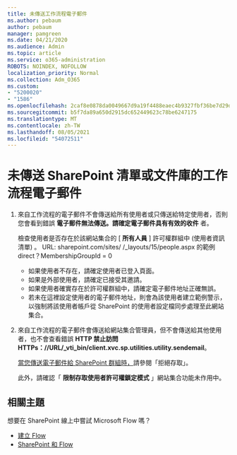```yaml
---
title: 未傳送工作流程電子郵件
ms.author: pebaum
author: pebaum
manager: pamgreen
ms.date: 04/21/2020
ms.audience: Admin
ms.topic: article
ms.service: o365-administration
ROBOTS: NOINDEX, NOFOLLOW
localization_priority: Normal
ms.collection: Adm_O365
ms.custom:
- "5200020"
- "1586"
ms.openlocfilehash: 2caf8e0878da0049667d9a19f4488eaec4b9327fbf36be7d29dbf4b7a9c89158
ms.sourcegitcommit: b5f7da89a650d2915dc652449623c78be6247175
ms.translationtype: MT
ms.contentlocale: zh-TW
ms.lasthandoff: 08/05/2021
ms.locfileid: "54072511"
---
```

# <a name="workflow-email-is-not-being-sent-for-a-sharepoint-list-or-library"></a>未傳送 SharePoint 清單或文件庫的工作流程電子郵件

1. 來自工作流程的電子郵件不會傳送給所有使用者或只傳送給特定使用者，否則您會看到錯誤 **電子郵件無法傳送。請確定電子郵件具有有效的收件** 者。

    檢查使用者是否存在於該網站集合的 [ **所有人員** ] 許可權群組中 (使用者資訊清單) 。  URL: <tenant> sharepoint.com/sites/ <sitename> /_layouts/15/people.aspx 的範例 direct？MembershipGroupId = 0

    - 如果使用者不存在，請確定使用者已登入頁面。 
    - 如果是外部使用者，請確定已接受其邀請。
    - 如果使用者確實存在於許可權群組中，請確定電子郵件地址正確無誤。
    - 若未在這裡設定使用者的電子郵件地址，則會為該使用者建立範例警示，以強制將該使用者帳戶從 SharePoint 的使用者設定檔同步處理至此網站集合。
 
2. 來自工作流程的電子郵件會傳送給網站集合管理員，但不會傳送給其他使用者，也不會查看錯誤 **HTTP 禁止訪問 <span>HTTPs：</span>//URL/_vti_bin/client.xvc.sp.utilities.utility.sendemail**。
 

    [當您傳送電子郵件給 SharePoint 群組時，](https://docs.microsoft.com/sharepoint/support/sharing-and-permissions/access-denied-when-send-an-email-to-groups)請參閱「拒絕存取」。

    此外，請確認「 **限制存取使用者許可權鎖定模式** 」網站集合功能未作用中。


## <a name="related-topics"></a>相關主題
想要在 SharePoint 線上中嘗試 Microsoft Flow 嗎？
- [建立 Flow](https://support.office.com/article/Create-a-flow-for-a-list-or-library-in-SharePoint-Online-or-OneDrive-for-Business-a9c3e03b-0654-46af-a254-20252e580d01) 
- [SharePoint 和 Flow](https://flow.microsoft.com/blog/sharepoint-and-flow/) 



